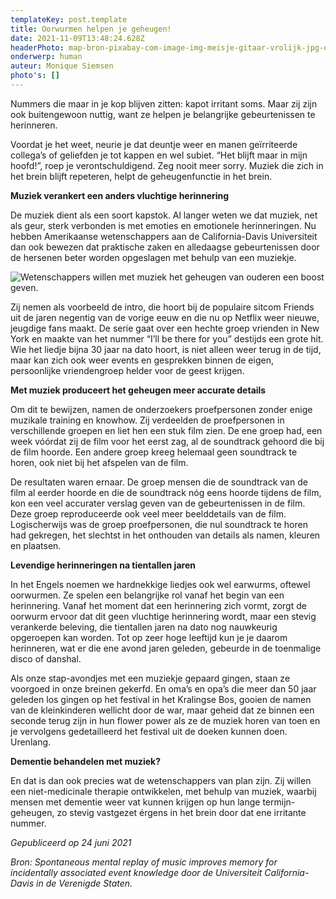 ```yaml
---
templateKey: post.template
title: Oorwurmen helpen je geheugen!
date: 2021-11-09T13:48:24.628Z
headerPhoto: map-bron-pixabay-com-image-img-meisje-gitaar-vrolijk-jpg-onderschrift-muziek-helpt-herinneringen-te-verankeren-1
onderwerp: human
auteur: Monique Siemsen
photo's: []
---
```

Nummers die maar in je kop blijven zitten: kapot irritant soms. Maar zij zijn ook buitengewoon nuttig, want ze helpen je belangrijke gebeurtenissen te herinneren.

Voordat je het weet, neurie je dat deuntje weer en manen geïrriteerde collega’s of geliefden je tot kappen en wel subiet. “Het blijft maar in mijn hoofd!”, roep je verontschuldigend. Zeg nooit meer sorry. Muziek die zich in het brein blijft repeteren, helpt de geheugenfunctie in het brein.

**Muziek verankert een anders vluchtige herinnering**

De muziek dient als een soort kapstok. Al langer weten we dat muziek, net als geur, sterk verbonden is met emoties en emotionele herinneringen. Nu hebben Amerikaanse wetenschappers aan de California-Davis Universiteit dan ook bewezen dat praktische zaken en alledaagse gebeurtenissen door de hersenen beter worden opgeslagen met behulp van een muziekje. 

![Wetenschappers willen met muziek het geheugen van ouderen een boost geven.](/img/ouder-paar-dansen-tango.jpg "Pixabay.com")



Zij nemen als voorbeeld de intro, die hoort bij de populaire sitcom Friends uit de jaren negentig van de vorige eeuw en die nu op Netflix weer nieuwe, jeugdige fans maakt. De serie gaat over een hechte groep vrienden in New York en maakte van het nummer “I’ll be there for you” destijds een grote hit. Wie het liedje bijna 30 jaar na dato hoort, is niet alleen weer terug in de tijd, maar kan zich ook weer events en gesprekken binnen de eigen, persoonlijke vriendengroep helder voor de geest krijgen.

**Met muziek produceert het geheugen meer accurate details**

Om dit te bewijzen, namen de onderzoekers proefpersonen zonder enige muzikale training en knowhow. Zij verdeelden de proefpersonen in verschillende groepen en liet hen een stuk film zien. De ene groep had, een week vóórdat zij de film voor het eerst zag, al de soundtrack gehoord die bij de film hoorde. Een andere groep kreeg helemaal geen soundtrack te horen, ook niet bij het afspelen van de film.

De resultaten waren ernaar. De groep mensen die de soundtrack van de film al eerder hoorde en die de soundtrack nóg eens hoorde tijdens de film, kon een veel accurater verslag geven van de gebeurtenissen in de film. Deze groep reproduceerde ook veel meer beelddetails van de film. Logischerwijs was de groep proefpersonen, die nul soundtrack te horen had gekregen, het slechtst in het onthouden van details als namen, kleuren en plaatsen.

**Levendige herinneringen na tientallen jaren**

In het Engels noemen we hardnekkige liedjes ook wel earwurms, oftewel oorwurmen. Ze spelen een belangrijke rol vanaf het begin van een herinnering. Vanaf het moment dat een herinnering zich vormt, zorgt de oorwurm ervoor dat dit geen vluchtige herinnering wordt, maar een stevig verankerde beleving, die tientallen jaren na dato nog nauwkeurig opgeroepen kan worden. Tot op zeer hoge leeftijd kun je je daarom herinneren, wat er die ene avond jaren geleden, gebeurde in de toenmalige disco of danshal. 

Als onze stap-avondjes met een muziekje gepaard gingen, staan ze voorgoed in onze breinen gekerfd. En oma’s en opa’s die meer dan 50 jaar geleden los gingen op het festival in het Kralingse Bos, gooien de namen van de kleinkinderen wellicht door de war, maar geheid dat ze binnen een seconde terug zijn in hun flower power als ze de muziek horen van toen en je vervolgens gedetailleerd het festival uit de doeken kunnen doen. Urenlang.

**Dementie behandelen met muziek?**

En dat is dan ook precies wat de wetenschappers van plan zijn. Zij willen een niet-medicinale therapie ontwikkelen, met behulp van muziek, waarbij mensen met dementie weer vat kunnen krijgen op hun lange termijn-geheugen, zo stevig vastgezet érgens in het brein door dat ene irritante nummer.

*Gepubliceerd op 24 juni 2021*

*Bron: Spontaneous mental replay of music improves memory for incidentally associated event knowledge door de Universiteit California-Davis in de Verenigde Staten.*